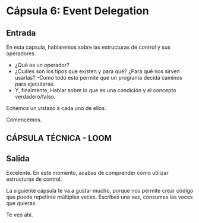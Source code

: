 # Cápsula 6: Event Delegation

## Entrada

En esta capsula, hablaremos sobre las estructuras de control y sus operadores.

- ¿Qué es un operador?
- ¿Cuáles son los tipos que existen y para qué? ¿Para qué nos sirven usarlas?
-Como todo esto permite que un programa decida caminos para ejecutarse. 
- Y, finalmente, Hablar sobre lo que es una condición y el concepto verdadero/falso.

Echemos un vistazo a cada uno de ellos.

Comencemos.

## CÁPSULA TÉCNICA - LOOM



## Salida


Excelente. En este momento, acabas de comprender cómo utilizar estructuras de control.

La siguiente cápsula te va a gustar mucho, porque nos permite crear código que puede repetirse múltiples veces. Escribes una vez, consumes las veces que quieras.

Te veo ahí.